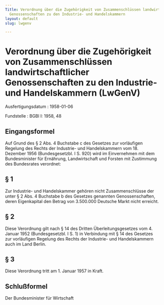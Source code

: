 ```yaml
---
Title: Verordnung über die Zugehörigkeit von Zusammenschlüssen landwirtschaftlicher
  Genossenschaften zu den Industrie- und Handelskammern
layout: default
slug: lwgenv

---
```


# Verordnung über die Zugehörigkeit von Zusammenschlüssen landwirtschaftlicher Genossenschaften zu den Industrie- und Handelskammern (LwGenV)

Ausfertigungsdatum
:   1958-01-06

Fundstelle
:   BGBl I: 1958, 48



## Eingangsformel

Auf Grund des § 2 Abs. 4 Buchstabe c des Gesetzes zur vorläufigen
Regelung des Rechts der Industrie- und Handelskammern vom 18. Dezember
1956 (Bundesgesetzbl. I S. 920) wird im Einvernehmen mit dem
Bundesminister für Ernährung, Landwirtschaft und Forsten mit
Zustimmung des Bundesrates verordnet:


## § 1

Zur Industrie- und Handelskammer gehören nicht Zusammenschlüsse der
unter § 2 Abs. 4 Buchstabe b des Gesetzes genannten Genossenschaften,
deren Eigenkapital den Betrag von 3.500.000 Deutsche Markt nicht
erreicht.


## § 2

Diese Verordnung gilt nach § 14 des Dritten Überleitungsgesetzes vom
4\. Januar 1952 (Bundesgesetzbl. I S. 1) in Verbindung mit § 14 des
Gesetzes zur vorläufigen Regelung des Rechts der Industrie- und
Handelskammern auch im Land Berlin.


## § 3

Diese Verordnung tritt am 1. Januar 1957 in Kraft.


## Schlußformel

Der Bundesminister für Wirtschaft

